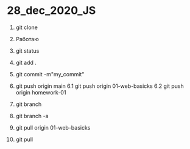 # 28_dec_2020_JS

1. git clone <repo name>
2. Работаю
3. git status
4. git add .
5. git commit -m"my_commit"
6. git push origin main
   6.1 git push origin 01-web-basicks
   6.2 git push origin homework-01

7. git branch
8. git branch -a
9. git pull origin 01-web-basicks
10. git pull
